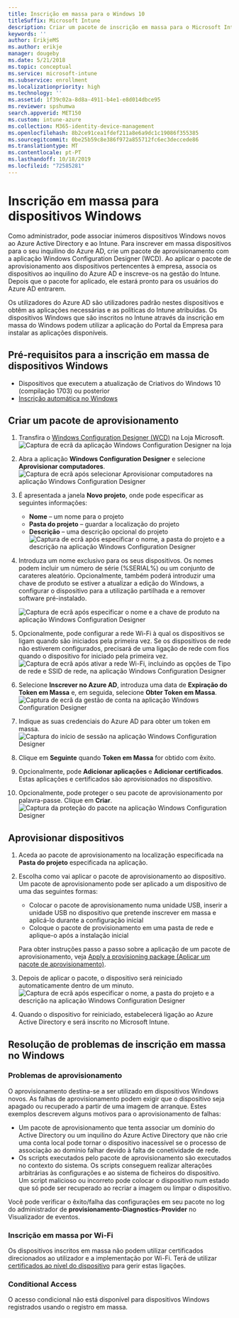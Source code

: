 ```yaml
---
title: Inscrição em massa para o Windows 10
titleSuffix: Microsoft Intune
description: Criar um pacote de inscrição em massa para o Microsoft Intune
keywords: ''
author: ErikjeMS
ms.author: erikje
manager: dougeby
ms.date: 5/21/2018
ms.topic: conceptual
ms.service: microsoft-intune
ms.subservice: enrollment
ms.localizationpriority: high
ms.technology: ''
ms.assetid: 1f39c02a-8d8a-4911-b4e1-e8d014dbce95
ms.reviewer: spshumwa
search.appverid: MET150
ms.custom: intune-azure
ms.collection: M365-identity-device-management
ms.openlocfilehash: 8b2ce91cea1fdef211a8e6a9dc1c19086f355385
ms.sourcegitcommit: 0be25b59c8e386f972a855712fc6ec3deccede86
ms.translationtype: MT
ms.contentlocale: pt-PT
ms.lasthandoff: 10/18/2019
ms.locfileid: "72585281"
---
```

# <a name="bulk-enrollment-for-windows-devices"></a>Inscrição em massa para dispositivos Windows

Como administrador, pode associar inúmeros dispositivos Windows novos ao Azure Active Directory e ao Intune. Para inscrever em massa dispositivos para o seu inquilino do Azure AD, crie um pacote de aprovisionamento com a aplicação Windows Configuration Designer (WCD). Ao aplicar o pacote de aprovisionamento aos dispositivos pertencentes à empresa, associa os dispositivos ao inquilino do Azure AD e inscreve-os na gestão do Intune. Depois que o pacote for aplicado, ele estará pronto para os usuários do Azure AD entrarem.

Os utilizadores do Azure AD são utilizadores padrão nestes dispositivos e obtêm as aplicações necessárias e as políticas do Intune atribuídas. Os dispositivos Windows que são inscritos no Intune através da inscrição em massa do Windows podem utilizar a aplicação do Portal da Empresa para instalar as aplicações disponíveis. 

## <a name="prerequisites-for-windows-devices-bulk-enrollment"></a>Pré-requisitos para a inscrição em massa de dispositivos Windows

- Dispositivos que executem a atualização de Criativos do Windows 10 (compilação 1703) ou posterior
- [Inscrição automática no Windows](windows-enroll.md#enable-windows-10-automatic-enrollment)

## <a name="create-a-provisioning-package"></a>Criar um pacote de aprovisionamento

1. Transfira o [Windows Configuration Designer (WCD)](https://www.microsoft.com/store/apps/9nblggh4tx22) na Loja Microsoft.
   ![Captura de ecrã da aplicação Windows Configuration Designer na loja](./media/windows-bulk-enroll/bulk-enroll-store.png)

2. Abra a aplicação **Windows Configuration Designer** e selecione **Aprovisionar computadores**.
   ![Captura de ecrã após selecionar Aprovisionar computadores na aplicação Windows Configuration Designer](./media/windows-bulk-enroll/bulk-enroll-select.png)

3. É apresentada a janela **Novo projeto**, onde pode especificar as seguintes informações:
   - **Nome** – um nome para o projeto
   - **Pasta do projeto** – guardar a localização do projeto
   - **Descrição** – uma descrição opcional do projeto ![Captura de ecrã após especificar o nome, a pasta do projeto e a descrição na aplicação Windows Configuration Designer](./media/windows-bulk-enroll/bulk-enroll-name.png)

4. Introduza um nome exclusivo para os seus dispositivos. Os nomes podem incluir um número de série (%SERIAL%) ou um conjunto de carateres aleatório. Opcionalmente, também poderá introduzir uma chave de produto se estiver a atualizar a edição do Windows, a configurar o dispositivo para a utilização partilhada e a remover software pré-instalado.
   
   ![Captura de ecrã após especificar o nome e a chave de produto na aplicação Windows Configuration Designer](./media/windows-bulk-enroll/bulk-enroll-device.png)

5. Opcionalmente, pode configurar a rede Wi-Fi à qual os dispositivos se ligam quando são iniciados pela primeira vez.  Se os dispositivos de rede não estiverem configurados, precisará de uma ligação de rede com fios quando o dispositivo for iniciado pela primeira vez.
   ![Captura de ecrã após ativar a rede Wi-Fi, incluindo as opções de Tipo de rede e SSID de rede, na aplicação Windows Configuration Designer](./media/windows-bulk-enroll/bulk-enroll-network.png)

6. Selecione **Inscrever no Azure AD**, introduza uma data de **Expiração do Token em Massa** e, em seguida, selecione **Obter Token em Massa**.
   ![Captura de ecrã da gestão de conta na aplicação Windows Configuration Designer](./media/windows-bulk-enroll/bulk-enroll-account.png)

7. Indique as suas credenciais do Azure AD para obter um token em massa.
   ![Captura do início de sessão na aplicação Windows Configuration Designer](./media/windows-bulk-enroll/bulk-enroll-cred.png)

8. Clique em **Seguinte** quando **Token em Massa** for obtido com êxito.

9. Opcionalmente, pode **Adicionar aplicações** e **Adicionar certificados**. Estas aplicações e certificados são aprovisionados no dispositivo.

10. Opcionalmente, pode proteger o seu pacote de aprovisionamento por palavra-passe.  Clique em **Criar**.
    ![Captura da proteção do pacote na aplicação Windows Configuration Designer](./media/windows-bulk-enroll/bulk-enroll-create.png)

## <a name="provision-devices"></a>Aprovisionar dispositivos

1. Aceda ao pacote de aprovisionamento na localização especificada na **Pasta do projeto** especificada na aplicação.

2. Escolha como vai aplicar o pacote de aprovisionamento ao dispositivo.  Um pacote de aprovisionamento pode ser aplicado a um dispositivo de uma das seguintes formas:
   - Colocar o pacote de aprovisionamento numa unidade USB, inserir a unidade USB no dispositivo que pretende inscrever em massa e aplicá-lo durante a configuração inicial
   - Coloque o pacote de provisionamento em uma pasta de rede e aplique-o após a instalação inicial

   Para obter instruções passo a passo sobre a aplicação de um pacote de aprovisionamento, veja [Apply a provisioning package (Aplicar um pacote de aprovisionamento)](https://technet.microsoft.com/itpro/windows/configure/provisioning-apply-package).

3. Depois de aplicar o pacote, o dispositivo será reiniciado automaticamente dentro de um minuto.
   ![Captura de ecrã após especificar o nome, a pasta do projeto e a descrição na aplicação Windows Configuration Designer](./media/windows-bulk-enroll/bulk-enroll-add.png)

4. Quando o dispositivo for reiniciado, estabelecerá ligação ao Azure Active Directory e será inscrito no Microsoft Intune.

## <a name="troubleshooting-windows-bulk-enrollment"></a>Resolução de problemas de inscrição em massa no Windows

### <a name="provisioning-issues"></a>Problemas de aprovisionamento
O aprovisionamento destina-se a ser utilizado em dispositivos Windows novos. As falhas de aprovisionamento podem exigir que o dispositivo seja apagado ou recuperado a partir de uma imagem de arranque. Estes exemplos descrevem alguns motivos para o aprovisionamento de falhas:

- Um pacote de aprovisionamento que tenta associar um domínio do Active Directory ou um inquilino do Azure Active Directory que não crie uma conta local pode tornar o dispositivo inacessível se o processo de associação ao domínio falhar devido à falta de conetividade de rede.
- Os scripts executados pelo pacote de aprovisionamento são executados no contexto do sistema. Os scripts conseguem realizar alterações arbitrárias às configurações e ao sistema de ficheiros do dispositivo. Um script malicioso ou incorreto pode colocar o dispositivo num estado que só pode ser recuperado ao recriar a imagem ou limpar o dispositivo.

Você pode verificar o êxito/falha das configurações em seu pacote no log do administrador de **provisionamento-Diagnostics-Provider** no Visualizador de eventos.

### <a name="bulk-enrollment-with-wi-fi"></a>Inscrição em massa por Wi-Fi 

Os dispositivos inscritos em massa não podem utilizar certificados direcionados ao utilizador e a implementação por Wi-Fi. Terá de utilizar [certificados ao nível do dispositivo](../protect/certificates-configure.md) para gerir estas ligações. 

### <a name="conditional-access"></a>Conditional Access
O acesso condicional não está disponível para dispositivos Windows registrados usando o registro em massa.
